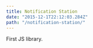```yaml
---
title: Notification Station
date: "2015-12-1T22:12:03.284Z"
path: "/notification-station/"
---
```


First JS library.